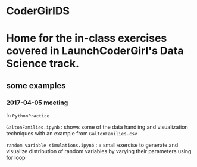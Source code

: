 # CoderGirlDS

# Home for the in-class exercises covered in LaunchCoderGirl's Data Science track. 

## some examples
### 2017-04-05 meeting
In `PythonPractice`

 `GaltonFamilies.ipynb` : shows some of the data handling and visualization techniques with an example from `GaltonFamilies.csv`

 `random variable simulations.ipynb` : a small exercise to generate and visualize distribution of random variables by varying their parameters using for loop
